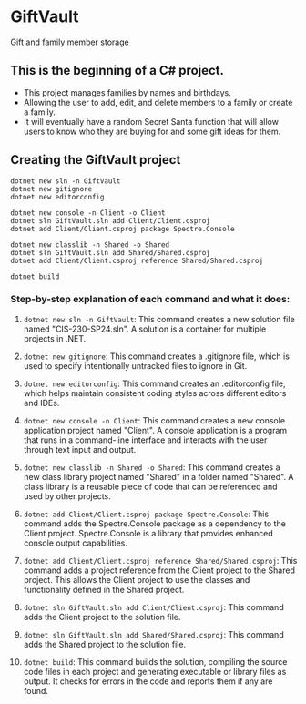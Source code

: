 # GiftVault
Gift and family member storage

## This is the beginning of a C# project.
- This project manages families by names and birthdays.
- Allowing the user to add, edit, and delete members to a family or create a family.
- It will eventually have a random Secret Santa function that will allow users to know who they are buying for and some gift ideas for them. 

## Creating the GiftVault project
```
dotnet new sln -n GiftVault
dotnet new gitignore
dotnet new editorconfig

dotnet new console -n Client -o Client
dotnet sln GiftVault.sln add Client/Client.csproj
dotnet add Client/Client.csproj package Spectre.Console

dotnet new classlib -n Shared -o Shared
dotnet sln GiftVault.sln add Shared/Shared.csproj
dotnet add Client/Client.csproj reference Shared/Shared.csproj

dotnet build
```
### Step-by-step explanation of each command and what it does:

1. `dotnet new sln -n GiftVault`: This command creates a new solution file named "CIS-230-SP24.sln". A solution is a container for multiple projects in .NET.

2. `dotnet new gitignore`: This command creates a .gitignore file, which is used to specify intentionally untracked files to ignore in Git.

3. `dotnet new editorconfig`: This command creates an .editorconfig file, which helps maintain consistent coding styles across different editors and IDEs.

4. `dotnet new console -n Client`: This command creates a new console application project named "Client". A console application is a program that runs in a command-line interface and interacts with the user through text input and output.

5. `dotnet new classlib -n Shared -o Shared`: This command creates a new class library project named "Shared" in a folder named "Shared". A class library is a reusable piece of code that can be referenced and used by other projects.

6. `dotnet add Client/Client.csproj package Spectre.Console`: This command adds the Spectre.Console package as a dependency to the Client project. Spectre.Console is a library that provides enhanced console output capabilities.

7. `dotnet add Client/Client.csproj reference Shared/Shared.csproj`: This command adds a project reference from the Client project to the Shared project. This allows the Client project to use the classes and functionality defined in the Shared project.

8. `dotnet sln GiftVault.sln add Client/Client.csproj`: This command adds the Client project to the solution file.

9. `dotnet sln GiftVault.sln add Shared/Shared.csproj`: This command adds the Shared project to the solution file.

10. `dotnet build`: This command builds the solution, compiling the source code files in each project and generating executable or library files as output. It checks for errors in the code and reports them if any are found.



